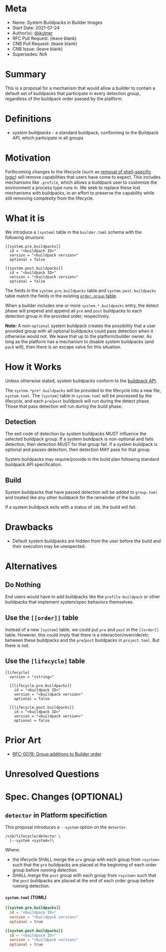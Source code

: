 # Meta
[meta]: #meta
- Name: System Buildpacks in Builder Images
- Start Date: 2021-07-24
- Author(s): [@jkutner](https://github.com/jkutner)
- RFC Pull Request: (leave blank)
- CNB Pull Request: (leave blank)
- CNB Issue: (leave blank)
- Supersedes: N/A

# Summary
[summary]: #summary

This is a proposal for a mechanism that would allow a builder to contain a default set of buildpacks that participate in every detection group, regardless of the buildpack order passed by the platform.

# Definitions
[definitions]: #definitions

* _system buildpacks_ - a standard buildpack, conforming to the Buildpack API, which participate in all groups

# Motivation
[motivation]: #motivation

Forthcoming changes to the lifecycle (such as [removal of shell-specific logic](https://github.com/buildpacks/rfcs/pull/168)) will remove capabilities that users have come to expect. This includes mechanisms like `.profile`, which allows a buildpack user to customize the environment a process type runs in. We seek to replace these lost mechanisms with buildpacks, in an effort to preserve the capability while still removing complexity from the lifecycle.

# What it is
[what-it-is]: #what-it-is

We introduce a `[system]` table in the `builder.toml` schema with the following structure:

```
[[system.pre.buildpacks]]
  id = "<buildpack ID>"
  version = "<buildpack version>"
  optional = false

[[system.post.buildpacks]]
  id = "<buildpack ID>"
  version = "<buildpack version>"
  optional = false
```

The fields in the `system.pre.buildpacks` table and `system.post.buildpacks` table match the fields in the existing [`order.group` table](https://buildpacks.io/docs/reference/config/builder-config/#order-_list-required_).

When a builder includes one or more `system.*.buildpacks` entry, the detect phase will prepend and append all `pre` and `post` buildpacks to each detection group in the provided order, respectively.

**Note:** A non-`optional` system buildpack creates the possibility that a user provided group with all optional buildpacks could pass detection when it otherwise would not. We leave that up to the platform/builder owner. As long as the platform has a mechanism to disable system buildpacks (and `pack` will), then there is an escape valve for this situation.

# How it Works
[how-it-works]: #how-it-works

Unless otherwise stated, system buildpacks conform to the [buildpack API](https://github.com/buildpacks/spec/blob/main/buildpack.md).

The `system.*pre*.buildpacks` will be provided to the lifecycle into a new file, `system.toml`. The `[system]` table in `system.toml` will be processed by the lifecycle, and each `pre`/`post` buildpack will run during the detect phase. Those that pass detection will run during the build phase.

## Detection

The exit code of detection by system buildpacks MUST influence the selected buildpack group. If a system buildpack is non-optional and fails detection, then detection MUST for that group fail. If a system buildpack is optional and passes detection, then detection MAY pass for that group.

System buildpacks may require/provide in the build plan following standard buildpack API specification.

## Build

System buildpacks that have passed detection will be added to `group.toml` and treated like any other buildpack for the remainder of the build.

If a system buildpack exits with a status of `100`, the build will fail.

# Drawbacks
[drawbacks]: #drawbacks

- Default system buildpacks are hidden from the user before the build and their execution may be unexpected.

# Alternatives
[alternatives]: #alternatives

## Do Nothing

End users would have to add buildpacks like the `profile-buildpack` or other buildpacks that implement system/spec behaviors themselves.

## Use the `[[order]]` table

Instead of a new `[system]` table, we could put `pre` and `post` in the `[[order]]` table. However, this could imply that there is a interaction/override/etc between these buildpacks and the `pre`/`post` buildpacks in `project.toml`. But there is not.

## Use the `[lifecycle]` table

```
[lifecycle]
  version = "<string>"

  [[lifecycle.pre.buildpacks]]
    id = "<buildpack ID>"
    version = "<buildpack version>"
    optional = false

  [[lifecycle.post.buildpacks]]
    id = "<buildpack ID>"
    version = "<buildpack version>"
    optional = false
```

# Prior Art
[prior-art]: #prior-art

- [RFC-0078: Group additions to Builder order](https://github.com/buildpacks/rfcs/blob/main/text/0078-group-additions.md)

# Unresolved Questions
[unresolved-questions]: #unresolved-questions


# Spec. Changes (OPTIONAL)
[spec-changes]: #spec-changes

## `detector` in Platform specifiction

This proposal introduces a `--system` option on the `detector`.

```
/cnb/lifecycle/detector \
  [--system <system>]\
```

Where:

* the lifecycle SHALL merge the `pre` group with each group from `<system>` such that the `pre` buildpacks are placed at the beginning of each order group before running detection.
* SHALL merge the `post` group with each group from `<system>` such that the `post` buildpacks are placed at the end of each order group before running detection.

#### `system.toml` (TOML)

```toml
[[system.pre.buildpacks]]
  id = "<buildpack ID>"
  version = "<buildpack version>"
  optional = true

[[system.post.buildpacks]]
  id = "<buildpack ID>"
  version = "<buildpack version>"
  optional = true
```


